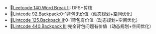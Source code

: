 - :chicken:[Leetcode 140.Word Break II](https://github.com/seawood/Leetcode-JianzhiOffer/blob/master/Leetcode/Prepare-Google/140.Word%20Break%20II.cpp): DFS+剪枝
- :handbag:[Lintcode 92.Backpack](https://github.com/seawood/Leetcode-JianzhiOffer/blob/master/Leetcode/Prepare-Google/Lintcode%2092.Backpack.cpp):0-1背包无价值（动态规划+空间优化）
- :handbag:[Lintcode 125.Backpack II](https://github.com/seawood/Leetcode-JianzhiOffer/blob/master/Leetcode/Prepare-Google/Lintcode%20125.Backpack%20II.cpp):0-1背包有价值（动态规划+空间优化）
- :handbag:[Lintcode 440.Backpack III]():完全背包问题有价值（动态规划+空间优化）